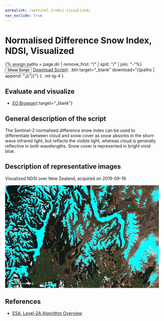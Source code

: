 ```yaml
---
permalink: /sentinel-2/ndsi-visualized/
nav_exclude: true
---
```


# Normalised Difference Snow Index, NDSI, Visualized

{% assign paths = page.dir | remove_first: "/" | split: "/" | join: "-"%}
<button class="btn btn-primary" id="toggle-script" onclick="toggleScript()">Show Script</button>
[Download Script](script.js){: .btn target="_blank" download="{{paths | append: ".js"}}"}
{: .mt-lg-4 }

<div id="script" style="display:none;"> 
{% highlight javascript %}
{% include_relative script.js %}
{% endhighlight %}
</div>

## Evaluate and visualize

 - [EO Browser](https://sentinelshare.page.link/twxy){:target="_blank"} 

## General description of the script

The Sentinel-2 normalised difference snow index can be used to differentiate between cloud and snow cover as snow absorbs in the short-wave infrared light, but reflects the visible light, whereas cloud is generally reflective in both wavelengths. Snow cover is represented in bright vivid blue.

## Description of representative images

Visualized NDSI over New Zealand, acquired on 2019-09-19. 

![NDSI](fig/fig1.png) 

## References

- [ESA, Level-2A Algorithm Overview](https://sentinels.copernicus.eu/web/sentinel/technical-guides/sentinel-2-msi/level-2a/algorithm-overview)
